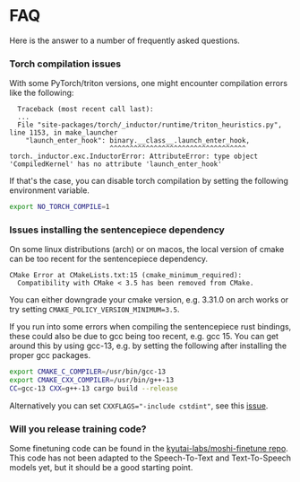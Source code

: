 # FAQ

Here is the answer to a number of frequently asked questions.

### Torch compilation issues

With some PyTorch/triton versions, one might encounter compilation errors
like the following:
```
  Traceback (most recent call last):
  ...
  File "site-packages/torch/_inductor/runtime/triton_heuristics.py", line 1153, in make_launcher
    "launch_enter_hook": binary.__class__.launch_enter_hook,
                         ^^^^^^^^^^^^^^^^^^^^^^^^^^^^^^^^^^
torch._inductor.exc.InductorError: AttributeError: type object 'CompiledKernel' has no attribute 'launch_enter_hook'
```

If that's the case, you can disable torch compilation by setting the following
environment variable.
```bash
export NO_TORCH_COMPILE=1
```

### Issues installing the sentencepiece dependency

On some linux distributions (arch) or on macos, the local version of cmake can
be too recent for the sentencepiece dependency.

```
CMake Error at CMakeLists.txt:15 (cmake_minimum_required):
  Compatibility with CMake < 3.5 has been removed from CMake.
```

You can either downgrade your cmake version, e.g. 3.31.0 on arch works or try
setting `CMAKE_POLICY_VERSION_MINIMUM=3.5`.

If you run into some errors when compiling the sentencepiece rust bindings,
these could also be due to gcc being too recent, e.g. gcc 15. You can get
around this by using gcc-13, e.g. by setting the following after installing
the proper gcc packages.
```bash
export CMAKE_C_COMPILER=/usr/bin/gcc-13
export CMAKE_CXX_COMPILER=/usr/bin/g++-13 
CC=gcc-13 CXX=g++-13 cargo build --release
```

Alternatively you can set `CXXFLAGS="-include cstdint"`, see this
[issue](https://github.com/google/sentencepiece/issues/1108).

### Will you release training code?

Some finetuning code can be found in the [kyutai-labs/moshi-finetune repo](https://github.com/kyutai-labs/moshi-finetune).
This code has not been adapted to the Speech-To-Text and Text-To-Speech models
yet, but it should be a good starting point.


